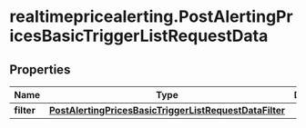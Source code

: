 # realtimepricealerting.PostAlertingPricesBasicTriggerListRequestData

## Properties

Name | Type | Description | Notes
------------ | ------------- | ------------- | -------------
**filter** | [**PostAlertingPricesBasicTriggerListRequestDataFilter**](PostAlertingPricesBasicTriggerListRequestDataFilter.md) |  | [optional] 


